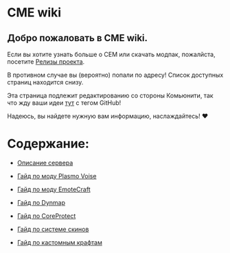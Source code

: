# CME wiki

## Добро пожаловать в CME wiki.

Если вы хотите узнать больше о CEM или скачать модпак, пожалйста, посетите [Релизы проекта](https://github.com/Kr1sper59/CME_World_wiki/releases/tag/Modpack).

В противном случае вы (вероятно) попали по адресу! Список доступных страниц находится снизу.

Эта страница подлежит редактированию со стороны Комьюнити, так что жду ваши идеи [тут](https://ptb.discord.com/channels/1366778927728693389/1367805808426881065) с тегом GitHub!

Надеюсь, вы найдете нужную вам информацию, наслаждайтесь! ❤️

# Содержание:
- [Описание сервера](https://github.com/Kr1sper59/CME_World_wiki/blob/2e10abaa16da4c459e78aecb53163858abf7aa21/Description.md)

- [Гайд по моду Plasmo Voise](https://github.com/Kr1sper59/CME_World_wiki/blob/9679d2d165fad47ffb9dd82387add6295c4c876c/Guides/PlasmoVoise%20Guide.md)

- [Гайд по моду EmoteCraft](https://github.com/Kr1sper59/CME_World_wiki/blob/9679d2d165fad47ffb9dd82387add6295c4c876c/Guides/EmoteCraft%20Guide.md)

- [Гайд по Dynmap](https://github.com/Kr1sper59/CME_World_wiki/blob/9679d2d165fad47ffb9dd82387add6295c4c876c/Guides/Dynmap%20Guide.md)

- [Гайд по CoreProtect](https://github.com/Kr1sper59/CME_World_wiki/blob/9679d2d165fad47ffb9dd82387add6295c4c876c/Guides/CoreProtect%20Guide.md)

- [Гайд по системе скинов](https://github.com/Kr1sper59/CME_World_wiki/blob/9679d2d165fad47ffb9dd82387add6295c4c876c/Guides/Skin%20Guide.md)

- [Гайд по кастомным крафтам](https://github.com/Kr1sper59/CME_World_wiki/blob/9679d2d165fad47ffb9dd82387add6295c4c876c/Guides/Custom%20craft%20Guide.md)
